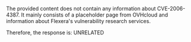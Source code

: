 The provided content does not contain any information about CVE-2006-4387. It mainly consists of a placeholder page from OVHcloud and information about Flexera's vulnerability research services.

Therefore, the response is: UNRELATED